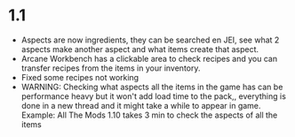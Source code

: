 # 1.1
+ Aspects are now ingredients, they can be searched en JEI, see what 2 aspects make another aspect and what items create that aspect.
+ Arcane Workbench has a clickable area to check recipes and you can transfer recipes from the items in your inventory.
+ Fixed some recipes not working
+ WARNING: Checking what aspects all the items in the game has can be performance heavy but it won't add load time to the pack,, everything is done in a new thread and it might take a while to appear in game. Example: All The Mods 1.10 takes 3 min to check the aspects of all the items